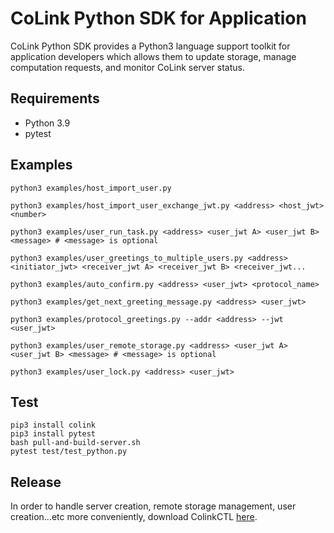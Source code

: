 # CoLink Python SDK for Application
CoLink Python SDK  provides a Python3 language support toolkit for application developers which allows them to update storage, manage computation requests, and monitor CoLink server status.



## Requirements

- Python 3.9
- pytest

## Examples

```
python3 examples/host_import_user.py
```
```
python3 examples/host_import_user_exchange_jwt.py <address> <host_jwt> <number> 
```
```
python3 examples/user_run_task.py <address> <user_jwt A> <user_jwt B> <message> # <message> is optional
```
```
python3 examples/user_greetings_to_multiple_users.py <address> <initiator_jwt> <receiver_jwt A> <receiver_jwt B> <receiver_jwt...
```
```
python3 examples/auto_confirm.py <address> <user_jwt> <protocol_name>
```
```
python3 examples/get_next_greeting_message.py <address> <user_jwt> 
```
```
python3 examples/protocol_greetings.py --addr <address> --jwt <user_jwt> 
```
```
python3 examples/user_remote_storage.py <address> <user_jwt A> <user_jwt B> <message> # <message> is optional
```
```
python3 examples/user_lock.py <address> <user_jwt>
```
## Test

```
pip3 install colink
pip3 install pytest
bash pull-and-build-server.sh
pytest test/test_python.py
```

## Release
In order to handle server creation, remote storage management, user creation...etc more conveniently, 
download ColinkCTL [here](https://github.com/CoLearn-Dev/colinkctl).


